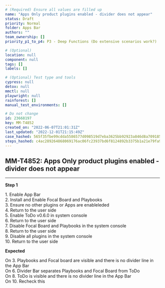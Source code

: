 ```yaml
---
# (Required) Ensure all values are filled up
name: "Apps Only product plugins enabled - divider does not appear"
status: Draft
priority: Normal
folder: Apps Bar
authors: ""
team_ownership: []
priority_p1_to_p4: P3 - Deep Functions (Do extensive scenarios work?)

# (Optional)
location: null
component: null
tags: []
labels: []

# (Optional) Test type and tools
cypress: null
detox: null
mmctl: null
playwright: null
rainforest: []
manual_test_environments: []

# Do not change
id: 23668197
key: MM-T4852
created_on: "2022-06-07T21:01:31Z"
last_updated: "2022-12-01T21:15:49Z"
case_hashed: 565f35fbe99cdda5586577d098519d7eba3625bb92923a846d8a709185fbb1b1f2942ab7d06e4494f7378996de538c48
steps_hashed: c4ac289264868069176ac06fc23937bd6f8124892b3375b1a21e79fa992beeab69e502fc283a83f63312193945239afc
---
```


<!-- (Auto-generated) Based on frontmatter's "key" and "name" -->

## MM-T4852: Apps Only product plugins enabled - divider does not appear

---

**Step 1**

1\. Enable App Bar\
2\. Install and Enable Focal Board and Playbooks\
3\. Ensure no other plugins or Apps are enableleded\
4\. Return to the user side\
5\. Enable ToDo v0.6.0 in system console\
6\. Return to the user side\
7\. Disable Focal Board and Playbooks in the system console\
8\. Return to the user side\
9\. Disable all plugins in the system console\
10\. Return to the user side

**Expected**

On 3. Playbooks and Focal board are visible and there is no divider line in the App Bar\
On 6. Divider Bar separates Playbooks and Focal Board from ToDo\
On 8. ToDo is visible and there is no divider line in the App Bar\
On 10. Recheck this
